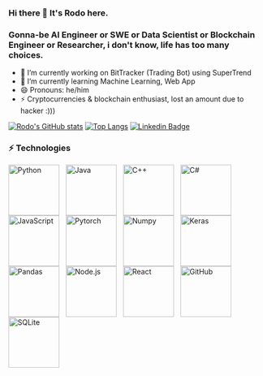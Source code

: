 ### Hi there 👋 It's Rodo here.
### Gonna-be AI Engineer or SWE or Data Scientist or Blockchain Engineer or Researcher, i don't know, life has too many choices. 

- 🔭 I’m currently working on BitTracker (Trading Bot) using SuperTrend
- 🌱 I’m currently learning Machine Learning, Web App
- 😄 Pronouns: he/him  
- ⚡ Cryptocurrencies & blockchain enthusiast, lost an amount due to hacker :)))  

[![Rodo's GitHub stats](https://github-readme-stats.vercel.app/api?username=rodonguyen&count_private=true&show_icons=true&theme=algolia)](https://www.linkedin.com/in/rodonguyen/)
[![Top Langs](https://github-readme-stats.vercel.app/api/top-langs/?username=rodonguyen&layout=compact)](https://github.com/rodonguyen/github-readme-stats) 
[![Linkedin Badge](https://img.shields.io/badge/rodonguyen-vn?style=for-the-badge&logo=linkedin&logoColor=white&link=https://www.linkedin.com/in/rodonguyen/)](https://www.linkedin.com/in/rodonguyen/)


### ⚡ Technologies

<img align="left" alt="Python" width="100px" src="https://img.shields.io/badge/python-3670A0?style=for-the-badge&logo=python&logoColor=ffdd54" style="padding-right:10px;" />
<img align="left" alt="Java" width="100px" src="https://img.shields.io/badge/java-%23ED8B00.svg?style=for-the-badge&logo=java&logoColor=white" style="padding-right:10px;" />
<img align="left" alt="C++" width="100px" src="https://img.shields.io/badge/c++-%2300599C.svg?style=for-the-badge&logo=c%2B%2B&logoColor=white" style="padding-right:10px;" />
<img align="left" alt="C#" width="100px" src="https://img.shields.io/badge/c%23-%23239120.svg?style=for-the-badge&logo=c-sharp&logoColor=white" style="padding-right:10px;" />
<img align="left" alt="JavaScript" width="100px" src="https://img.shields.io/badge/javascript-%23323330.svg?style=for-the-badge&logo=javascript&logoColor=%23F7DF1E" style="padding-right:10px;" />

<img align="left" alt="Pytorch" width="100px" src="https://img.shields.io/badge/PyTorch-%23EE4C2C.svg?style=for-the-badge&logo=PyTorch&logoColor=white" style="padding-right:10px;" />
<img align="left" alt="Numpy" width="100px" src="https://img.shields.io/badge/numpy-%23013243.svg?style=for-the-badge&logo=numpy&logoColor=white" style="padding-right:10px;" />
<img align="left" alt="Keras" width="100px" src="https://img.shields.io/badge/Keras-%23D00000.svg?style=for-the-badge&logo=Keras&logoColor=white" style="padding-right:10px;" />
<img align="left" alt="Pandas" width="100px" src="https://img.shields.io/badge/pandas-%23150458.svg?style=for-the-badge&logo=pandas&logoColor=white" style="padding-right:10px;" />


<img align="left" alt="Node.js" width="100px" src="https://img.shields.io/badge/node.js-6DA55F?style=for-the-badge&logo=node.js&logoColor=white" style="padding-right:10px;" />
<img align="left" alt="React" width="100px" src="https://img.shields.io/badge/react-%2320232a.svg?style=for-the-badge&logo=react&logoColor=%2361DAFB" style="padding-right:10px;" />

<img align="left" alt="GitHub" width="100px" src="https://img.shields.io/badge/github-%23121011.svg?style=for-the-badge&logo=github&logoColor=white" style="padding-right:10px;" />
<img align="left" alt="SQLite" width="100px" src="https://img.shields.io/badge/sqlite-%2307405e.svg?style=for-the-badge&logo=sqlite&logoColor=white" style="padding-right:10px;" />

